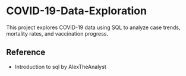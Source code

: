 # COVID-19-Data-Exploration
This project explores COVID-19 data using SQL to analyze case trends, mortality rates, and vaccination progress.
## Reference
 - Introduction to sql by AlexTheAnalyst
   
